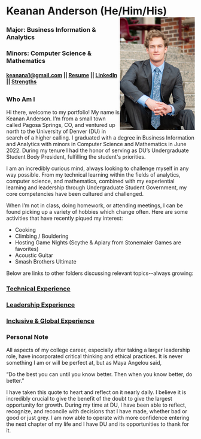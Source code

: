 # Keanan Anderson (He/Him/His) <img src="/Assets/img/prof_pic.jpg" alt="drawing" width="200" align = "right"/>
### Major: Business Information & Analytics
### Minors: Computer Science & Mathematics
#### keanana1@gmail.com || [Resume](Resume%202021%20Updated%201.pdf) || [LinkedIn](https://www.linkedin.com/in/keanan-anderson-curious/) || [Strengths](StrengthInsightGallup.pdf)
##
### Who Am I
Hi there, welcome to my portfolio! My name is Keanan Anderson. I’m from a small town called Pagosa Springs, CO, and ventured up north to the University of Denver (DU) in search of a higher calling. I graduated with a degree in Business Information and Analytics with minors in Computer Science and Mathematics in June 2022. During my tenure I had the honor of serving as DU’s Undergraduate Student Body President, fulfilling the student's priorities. 

I am an incredibly curious mind, always looking to challenge myself in any way possible. From my technical learning within the fields of analytics, computer science, and mathematics, combined with my experiential learning and leadership through Undergraduate Student Government, my core competencies have been cultured and challenged. 

When I’m not in class, doing homework, or attending meetings, I can be found picking up a variety of hobbies which change often. Here are some activities that have recently piqued my interest:
-	Cooking
-	Climbing / Bouldering
-	Hosting Game Nights (Scythe & Apiary from Stonemaier Games are favorites)
-	Acoustic Guitar
-	Smash Brothers Ultimate

Below are links to other folders discussing relevant topics--always growing:

### [Technical Experience](TechnicalExperience/)

### [Leadership Experience](Leadership/)

### [Inclusive & Global Experience](GlobalExperience/)

### Personal Note
All aspects of my college career, especially after taking a larger leadership role, have incorporated critical thinking and ethical practices. It is never something I am or will be perfect at, but as Maya Angelou said, 

“Do the best you can until you know better. Then when you know better, do better.”

I have taken this quote to heart and reflect on it nearly daily. I believe it is incredibly crucial to give the benefit of the doubt to give the largest opportunity for growth. During my time at DU, I have been able to reflect, recognize, and reconcile with decisions that I have made, whether bad or good or just grey. I am now able to operate with more confidence entering the next chapter of my life and I have DU and its opportunities to thank for it.

<!--
**Andes-Kea/Andes-Kea** is a ✨ _special_ ✨ repository because its `README.md` (this file) appears on your GitHub profile.

Here are some ideas to get you started:

- 🔭 I’m currently working on ...
- 🌱 I’m currently learning ...
- 👯 I’m looking to collaborate on ...
- 🤔 I’m looking for help with ...
- 💬 Ask me about ...
- 📫 How to reach me: ...
- 😄 Pronouns: ...
- ⚡ Fun fact: ...
-->
